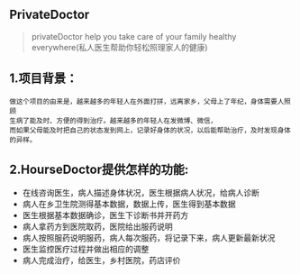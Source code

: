## PrivateDoctor

> privateDoctor help you take care of your family healthy everywhere(私人医生帮助你轻松照理家人的健康)

## 1.项目背景：
    做这个项目的由来是，越来越多的年轻人在外面打拼，远离家乡，父母上了年纪，身体需要人照顾
    生病了能及时、方便的得到治疗。越来越多的年轻人在发微博、微信，
    而如果父母能及时把自己的状态发到网上，记录好身体的状况，以后能帮助治疗，及时发现身体的异样。
## 2.HourseDoctor提供怎样的功能:
* 在线咨询医生，病人描述身体状况，医生根据病人状况，给病人诊断
* 病人在乡卫生院测得基本数据，数据上传，医生得到基本数据
* 医生根据基本数据确诊，医生下诊断书并开药方
* 病人拿药方到医院取药，医院给出服药说明
* 病人按照服药说明服药，病人每次服药，将记录下来，病人更新最新状况
* 医生监控医疗过程并做出相应的调整
* 病人完成治疗，给医生，乡村医院，药店评价
